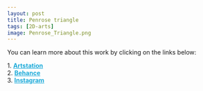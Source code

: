 ```yaml
---
layout: post 
title: Penrose triangle
tags: [2D-arts]
image: Penrose_Triangle.png
---
```


<!--more-->

You can learn more about this work by clicking on the links below: <br/>

<div>
	1.
    <a href="https://www.artstation.com/artwork/PmZgN8" target="_blank" style="font-weight: bold; color: #1CAAD9;">Artstation</a><br/>
	2.
	<a href="https://www.behance.net/gallery/84998619/Penrose-triangle" target="_blank" style="font-weight: bold; color: #1CAAD9;">Behance</a><br/>	
	3.
	<a href="https://www.instagram.com/p/CCaqBJThxUg/" target="_blank" style="font-weight: bold; color: #1CAAD9;">Instagram</a><br/>
</div>
